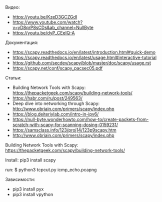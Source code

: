 Видео:
* https://youtu.be/KzeD3GCZGdI
* https://www.youtube.com/watch?v=yD8qrP8sCDs&ab_channel=NullByte
* https://youtu.be/dyP_CEeIQ-A

Документация:

* https://scapy.readthedocs.io/en/latest/introduction.html#quick-demo
* https://scapy.readthedocs.io/en/latest/usage.html#interactive-tutorial
* https://github.com/secdev/scapy/blob/master/doc/scapy/usage.rst
* https://scapy.net/conf/scapy_pacsec05.pdf

Статьи:

* Building Network Tools with Scapy: https://thepacketgeek.com/scapy/building-network-tools/
* https://habr.com/ru/post/249563/
* Deep dive into networking through Scapy: http://www.obriain.com/primers/scapy/index.php
* https://blog.deiteriylab.com/intro-in-ipv6/
* https://null-byte.wonderhowto.com/how-to/create-packets-from-scratch-with-scapy-for-scanning-dosing-0159231/
* https://samsclass.info/123/proj14/123p9scapy.htm
* http://www.obriain.com/primers/scapy/index.php

Building Network Tools with Scapy: https://thepacketgeek.com/scapy/building-network-tools/

Install: pip3 install scapy

run: $ python3 tcpcut.py icmp_echo.pcapng

Зависимости:
* pip3 install pyx
* pip3 install vpython

